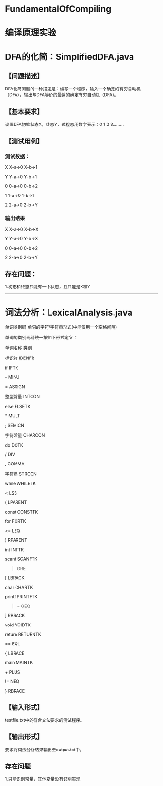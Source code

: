 # FundamentalOfCompiling

# **编译原理实验**

# DFA的化简：SimplifiedDFA.java


## 【问题描述】

DFA化简问题的一种描述是：编写一个程序，输入一个确定的有穷自动机（DFA），输出与DFA等价的最简的确定有穷自动机（DFA）。


## 【基本要求】

设置DFA初始状态X，终态Y，过程态用数字表示：0 1 2 3………


## 【测试用例】


### 测试数据：  


X X-a->0 X-b->1


Y Y-a->0 Y-b->1


0 0-a->0 0-b->2


1 1-a->0 1-b->1


2 2-a->0 2-b->Y


### 输出结果


X X-a->0 X-b->X 


Y Y-a->0 Y-b->X


0 0-a->0 0-b->2


2 2-a->0 2-b->Y



## 存在问题：


1.初态和终态只能有一个状态，且只能是X和Y



---



# 词法分析：LexicalAnalysis.java


单词类别码 单词的字符/字符串形式(中间仅用一个空格间隔)


单词的类别码请统一按如下形式定义：


单词名称	类别


标识符	IDENFR	


if	IFTK	


\-	MINU	


= 	ASSIGN


整型常量	INTCON	


else	ELSETK


\*	MULT

;	SEMICN


字符常量	CHARCON


do	DOTK	


/	DIV


,	COMMA


字符串	STRCON


while	WHILETK


< 	LSS


(	LPARENT


const	CONSTTK


for	FORTK


<=	LEQ


)	RPARENT


int	INTTK


scanf	SCANFTK


> 	GRE 	

\[	LBRACK


char	CHARTK


printf	PRINTFTK


>=	GEQ


]	RBRACK


void	VOIDTK


return	RETURNTK


== 	EQL


{	LBRACE


main	MAINTK


\+	PLUS  
	
!= 	NEQ


}	RBRACE


## 【输入形式】

testfile.txt中的符合文法要求的测试程序。


## 【输出形式】

要求将词法分析结果输出至output.txt中。

## 存在问题


1.只能识别常量，其他变量没有识别实现
